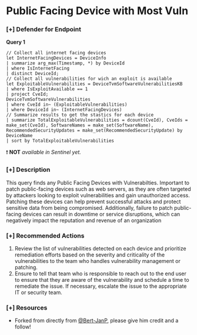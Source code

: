 # Public Facing Device with Most Vuln

### [+] Defender for Endpoint 
**Query 1**
```
// Collect all internet facing devices
let InternetFacingDevices = DeviceInfo
| summarize arg_max(Timestamp, *) by DeviceId
| where IsInternetFacing
| distinct DeviceId;
// Collect all vulnerabilities for wich an exploit is available
let ExploitableVulnerabilities = DeviceTvmSoftwareVulnerabilitiesKB
| where IsExploitAvailable == 1
| project CveId;
DeviceTvmSoftwareVulnerabilities
| where CveId in~ (ExploitableVulnerabilities)
| where DeviceId in~ (InternetFacingDevices)
// Summarize results to get the stastics for each device
| summarize TotalExploitableVulnerabilities = dcount(CveId), CveIds = make_set(CveId), SoftwareNames = make_set(SoftwareName), RecommendedSecurityUpdates = make_set(RecommendedSecurityUpdate) by DeviceName
| sort by TotalExploitableVulnerabilities
```
:exclamation: **NOT** *available in Sentinel yet.*

### [+] Description
This query finds any Public Facing Devices with Vulnerabilties. Important to patch public-facing devices such as web servers, as they are often targeted by attackers looking to exploit vulnerabilities and gain unauthorized access. Patching these devices can help prevent successful attacks and protect sensitive data from being compromised. Additionally, failure to patch public-facing devices can result in downtime or service disruptions, which can negatively impact the reputation and revenue of an organization

### [+] Recommended Actions
1. Review the list of vulnerabilities detected on each device and prioritize remediation efforts based on the severity and criticality of the vulnerabilities to the team who handles vulnerability management or patching.
2. Ensure to tell that team who is responsible to reach out to the end user to ensure that they are aware of the vulnerability and schedule a time to remediate the issue. If necessary, escalate the issue to the appropriate IT or security team.

### [+] Resources
- Forked from directly from [@Bert-JanP](https://github.com/Bert-JanP), please give him credit and a follow!
